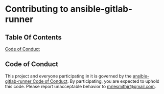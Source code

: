 # Contributing to ansible-gitlab-runner

## Table Of Contents

[Code of Conduct](#code-of-conduct)

## Code of Conduct

This project and everyone participating in it is governed by the [ansible-gitlab-runner Code of Conduct](CODE_OF_CONDUCT.md). By participating, you are expected to uphold this code. Please report unacceptable behavior to [mrlesmithjr@gmail.com](mailto:mrlesmithjr@gmail.com).
